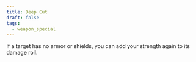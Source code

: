 ```yaml
---
title: Deep Cut
draft: false
tags:
  - weapon_special
---
```

If a target has no armor or shields, you can add your strength again to its damage roll.
